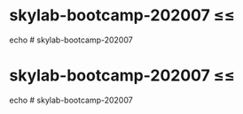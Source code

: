 # skylab-bootcamp-202007 ≤≤

echo # skylab-bootcamp-202007
# skylab-bootcamp-202007 ≤≤

echo # skylab-bootcamp-202007
